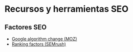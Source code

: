 # Recursos y herramientas SEO
## Factores SEO
* [Google algorithm change (MOZ)](https://moz.com/google-algorithm-change)
* [Ranking factors (SEMrush)](https://es.semrush.com/ranking-factors/)
